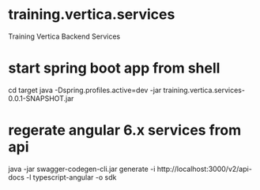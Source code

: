 # training.vertica.services
Training Vertica Backend Services

# start spring boot app from shell
cd target
java -Dspring.profiles.active=dev -jar training.vertica.services-0.0.1-SNAPSHOT.jar

# regerate angular 6.x services from api
java -jar swagger-codegen-cli.jar generate -i http://localhost:3000/v2/api-docs -l typescript-angular -o sdk
